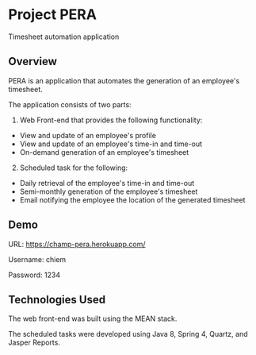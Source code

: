 # Project PERA

Timesheet automation application

## Overview

PERA is an application that automates the generation of an employee's timesheet.

The application consists of two parts:
1. Web Front-end that provides the following functionality:
- View and update of an employee's profile
- View and update of an employee's time-in and time-out
- On-demand generation of an employee's timesheet

2. Scheduled task for the following:
- Daily retrieval of the employee's time-in and time-out
- Semi-monthly generation of the employee's timesheet
- Email notifying the employee the location of the generated timesheet

## Demo

URL: https://champ-pera.herokuapp.com/

Username: chiem

Password: 1234

## Technologies Used

The web front-end was built using the MEAN stack.

The scheduled tasks were developed using Java 8, Spring 4, Quartz, and Jasper Reports.
